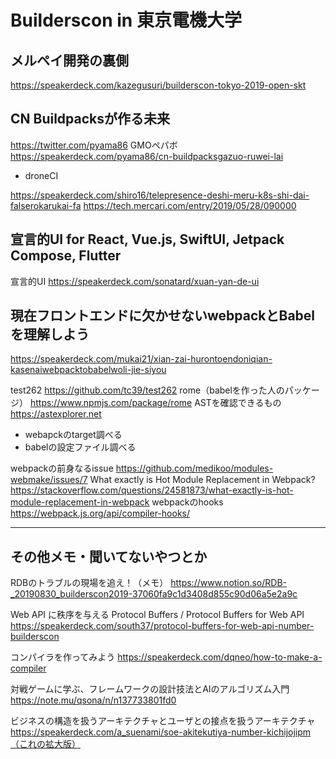 # Builderscon in 東京電機大学

## メルペイ開発の裏側
https://speakerdeck.com/kazegusuri/builderscon-tokyo-2019-open-skt

## CN Buildpacksが作る未来
https://twitter.com/pyama86 GMOペパボ
https://speakerdeck.com/pyama86/cn-buildpacksgazuo-ruwei-lai

- droneCI

https://speakerdeck.com/shiro16/telepresence-deshi-meru-k8s-shi-dai-falserokarukai-fa
https://tech.mercari.com/entry/2019/05/28/090000


## 宣言的UI for React, Vue.js, SwiftUI, Jetpack Compose, Flutter
宣言的UI
https://speakerdeck.com/sonatard/xuan-yan-de-ui


## 現在フロントエンドに欠かせないwebpackとBabelを理解しよう

https://speakerdeck.com/mukai21/xian-zai-hurontoendoniqian-kasenaiwebpacktobabelwoli-jie-siyou

test262 https://github.com/tc39/test262
rome（babelを作った人のパッケージ） https://www.npmjs.com/package/rome
ASTを確認できるもの https://astexplorer.net

- webapckのtarget調べる
- babelの設定ファイル調べる

webpackの前身なるissue https://github.com/medikoo/modules-webmake/issues/7
What exactly is Hot Module Replacement in Webpack? https://stackoverflow.com/questions/24581873/what-exactly-is-hot-module-replacement-in-webpack
webpackのhooks https://webpack.js.org/api/compiler-hooks/


---

## その他メモ・聞いてないやつとか
RDBのトラブルの現場を追え！（メモ）
https://www.notion.so/RDB-_20190830_builderscon2019-37060fa9c1d3408d855c90d06a5e2a9c

Web API に秩序を与える Protocol Buffers / Protocol Buffers for Web API
https://speakerdeck.com/south37/protocol-buffers-for-web-api-number-builderscon

コンパイラを作ってみよう
https://speakerdeck.com/dqneo/how-to-make-a-compiler

対戦ゲームに学ぶ、フレームワークの設計技法とAIのアルゴリズム入門
https://note.mu/qsona/n/n137733801fd0

ビジネスの構造を扱うアーキテクチャとユーザとの接点を扱うアーキテクチャ
https://speakerdeck.com/a_suenami/soe-akitekutiya-number-kichijojipm（これの拡大版）